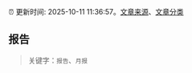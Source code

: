 :alarm_clock: 更新时间: 2025-10-11 11:36:57。[文章来源](/README.md)、[文章分类](/TAGS.md)

## 报告


> 关键字：`报告`、`月报`



